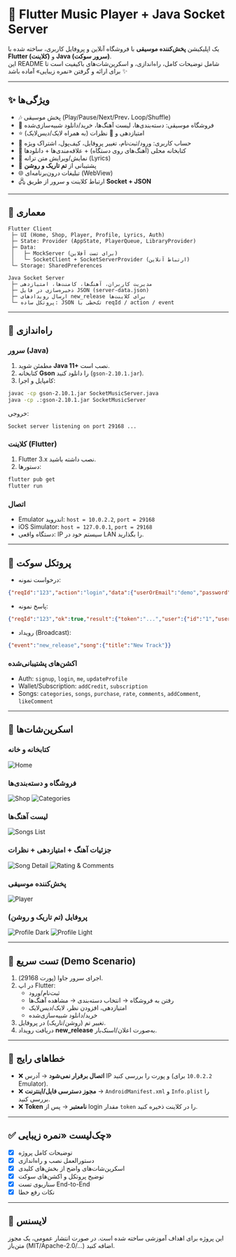 # 🎵 Flutter Music Player + Java Socket Server

یک اپلیکیشن **پخش‌کننده موسیقی** با فروشگاه آنلاین و پروفایل کاربری، ساخته شده با **Flutter (کلاینت)** و **Java (سرور سوکت)**.  
این README شامل توضیحات کامل، راه‌اندازی، و اسکرین‌شات‌های باکیفیت است تا برای ارائه و گرفتن «نمره زیبایی» آماده باشد ✨

---

## ✨ ویژگی‌ها

- 🎶 پخش موسیقی (Play/Pause/Next/Prev، Loop/Shuffle)
- 🛒 فروشگاه موسیقی: دسته‌بندی‌ها، لیست آهنگ‌ها، خرید/دانلود شبیه‌سازی‌شده
- ⭐ امتیازدهی و 💬 نظرات (به همراه لایک/دیس‌لایک)
- 👤 حساب کاربری: ورود/ثبت‌نام، تغییر پروفایل، کیف‌پول، اشتراک ویژه
- 📂 کتابخانه محلی (آهنگ‌های روی دستگاه) + علاقه‌مندی‌ها + دانلودها
- 📜 نمایش/ویرایش متن ترانه (Lyrics)
- 🌙 پشتیبانی از **تم تاریک و روشن**
- 🌐 تبلیغات درون‌برنامه‌ای (WebView)
- 🖧 ارتباط کلاینت و سرور از طریق **Socket + JSON**

---

## 🧱 معماری

```
Flutter Client
 ├─ UI (Home, Shop, Player, Profile, Lyrics, Auth)
 ├─ State: Provider (AppState, PlayerQueue, LibraryProvider)
 ├─ Data: 
 │   ├─ MockServer (برای تست آفلاین)
 │   └─ SocketClient + SocketServerProvider (ارتباط آنلاین)
 └─ Storage: SharedPreferences

Java Socket Server
 ├─ مدیریت کاربران، آهنگ‌ها، کامنت‌ها، امتیازدهی
 ├─ ذخیره‌سازی در فایل JSON (server-data.json)
 ├─ ارسال رویدادهای new_release برای کلاینت‌ها
 └─ پروتکل ساده: JSON تک‌خطی با reqId / action / event
```

---

## 🚀 راه‌اندازی

### سرور (Java)
1. مطمئن شوید **Java 11+** نصب است.  
2. کتابخانه **Gson** را دانلود کنید (`gson-2.10.1.jar`).  
3. کامپایل و اجرا:

```bash
javac -cp gson-2.10.1.jar SocketMusicServer.java
java -cp .:gson-2.10.1.jar SocketMusicServer
```

خروجی:  
```
Socket server listening on port 29168 ...
```

### کلاینت (Flutter)
1. Flutter 3.x نصب داشته باشید.  
2. دستورها:
```bash
flutter pub get
flutter run
```

### اتصال
- Emulator اندروید: `host = 10.0.2.2`, `port = 29168`  
- iOS Simulator: `host = 127.0.0.1`, `port = 29168`  
- دستگاه واقعی: IP سیستم خود در LAN را بگذارید.

---

## 🔌 پروتکل سوکت

- درخواست نمونه:
```json
{"reqId":"123","action":"login","data":{"userOrEmail":"demo","password":"123"}}
```
- پاسخ نمونه:
```json
{"reqId":"123","ok":true,"result":{"token":"...","user":{"id":"1","username":"demo"}}}
```
- رویداد (Broadcast):
```json
{"event":"new_release","song":{"title":"New Track"}}
```

### اکشن‌های پشتیبانی‌شده
- Auth: `signup`, `login`, `me`, `updateProfile`  
- Wallet/Subscription: `addCredit`, `subscription`  
- Songs: `categories`, `songs`, `purchase`, `rate`, `comments`, `addComment`, `likeComment`

---

## 📸 اسکرین‌شات‌ها

### کتابخانه و خانه
![Home](screenshots/home.png)

### فروشگاه و دسته‌بندی‌ها
![Shop](screenshots/shop.png)
![Categories](screenshots/categories.png)

### لیست آهنگ‌ها
![Songs List](screenshots/songs_list.png)

### جزئیات آهنگ + امتیازدهی + نظرات
![Song Detail](screenshots/song_detail.png)
![Rating & Comments](screenshots/rating_comments.png)

### پخش‌کننده موسیقی
![Player](screenshots/player.png)

### پروفایل (تم تاریک و روشن)
![Profile Dark](screenshots/profile_dark.png)
![Profile Light](screenshots/profile_light.png)

---

## 🧪 تست سریع (Demo Scenario)

1. اجرای سرور جاوا (پورت 29168).  
2. در اپ Flutter:
   - ثبت‌نام/ورود  
   - رفتن به فروشگاه → انتخاب دسته‌بندی → مشاهده آهنگ‌ها  
   - امتیازدهی، افزودن نظر، لایک/دیس‌لایک  
   - خرید/دانلود شبیه‌سازی‌شده  
3. تغییر تم (روشن/تاریک) در پروفایل.  
4. دریافت رویداد **new_release** به‌صورت اعلان/اسنک‌بار.

---

## 🧯 خطاهای رایج

- ❌ **اتصال برقرار نمی‌شود** → آدرس IP و پورت را بررسی کنید (`10.0.2.2` برای Emulator).  
- ❌ **مجوز دسترسی فایل/اینترنت** → `AndroidManifest.xml` و `Info.plist` را بررسی کنید.  
- ❌ **Token نامعتبر** → پس از login مقدار `token` را در کلاینت ذخیره کنید.

---

## ✅ چک‌لیست «نمره زیبایی»

- [x] توضیحات کامل پروژه  
- [x] دستورالعمل نصب و راه‌اندازی  
- [x] اسکرین‌شات‌های واضح از بخش‌های کلیدی  
- [x] توضیح پروتکل و اکشن‌های سوکت  
- [x] سناریوی تست End-to-End  
- [x] نکات رفع خطا  

---

## 📜 لایسنس
این پروژه برای اهداف آموزشی ساخته شده است. در صورت انتشار عمومی، یک مجوز متن‌باز (MIT/Apache-2.0/...) اضافه کنید.
